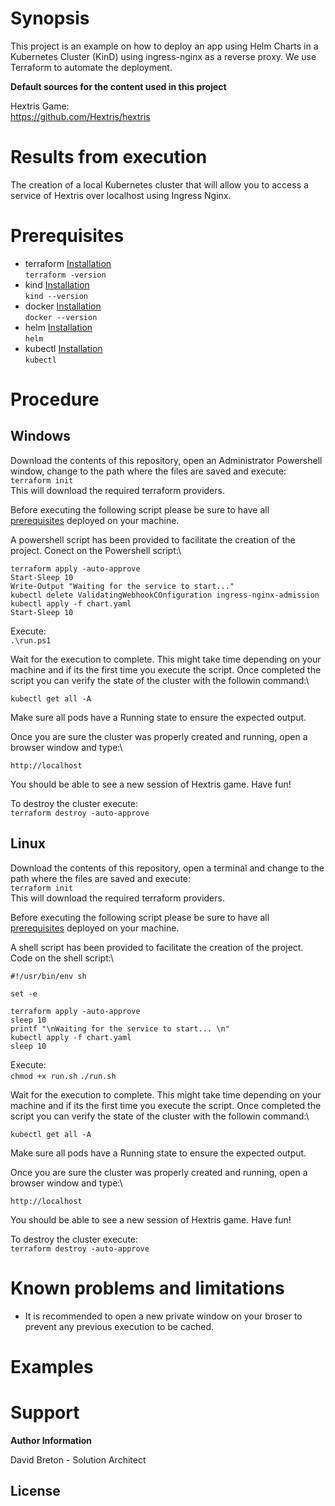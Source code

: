 
# Synopsis

This project is an example on how to deploy an app using Helm Charts in a Kubernetes Cluster (KinD) using ingress-nginx as a reverse proxy. We use Terraform to automate the deployment.


**Default sources for the content used in this project**

Hextris Game:\
https://github.com/Hextris/hextris


# Results from execution

The creation of a local Kubernetes cluster that will allow you to access a service of Hextris over localhost using Ingress Nginx. 

# Prerequisites

* terraform [Installation](https://developer.hashicorp.com/terraform/tutorials/aws-get-started/install-cli)\
`terraform -version`
* kind [Installation](https://kind.sigs.k8s.io/docs/user/quick-start/#installation)\
`kind --version`
* docker [Installation](https://docs.docker.com/get-docker/)\
`docker --version`
* helm [Installation](https://helm.sh/docs/intro/install/)\
`helm`
* kubectl [Installation](https://kubernetes.io/docs/tasks/tools/#kubectl)\
`kubectl`

# Procedure

## Windows

Download the contents of this repository, open an Administrator Powershell window, change to the path where the files are saved and execute:\
`terraform init`\
This will download the required terraform providers.

Before executing the following script please be sure to have all [prerequisites](https://github.com/davidbretons/k8s_terraform_hextris#prerequisites) deployed on your machine.

A powershell script has been provided to facilitate the creation of the project. Conect on the Powershell script:\

```
terraform apply -auto-approve
Start-Sleep 10
Write-Output "Waiting for the service to start..."
kubectl delete ValidatingWebhookCOnfiguration ingress-nginx-admission
kubectl apply -f chart.yaml
Start-Sleep 10
```

Execute: \
`.\run.ps1`

Wait for the execution to complete. This might take time depending on your machine and if its the first time you execute the script. Once completed the script you can verify the state of the cluster with the followin command:\

`kubectl get all -A`

Make sure all pods have a Running state to ensure the expected output.

Once you are sure the cluster was properly created and running, open a browser window and type:\

`http://localhost`

You should be able to see a new session of Hextris game. Have fun!

To destroy the cluster execute:\
`terraform destroy -auto-approve`

## Linux

Download the contents of this repository, open a terminal and change to the path where the files are saved and execute:\
`terraform init`\
This will download the required terraform providers.

Before executing the following script please be sure to have all [prerequisites](https://github.com/davidbretons/k8s_terraform_hextris#prerequisites) deployed on your machine.

A shell script has been provided to facilitate the creation of the project. Code on the shell script:\

```
#!/usr/bin/env sh

set -e

terraform apply -auto-approve
sleep 10
printf "\nWaiting for the service to start... \n"
kubectl apply -f chart.yaml
sleep 10
```

Execute: \
`chmod +x run.sh`
`./run.sh`

Wait for the execution to complete. This might take time depending on your machine and if its the first time you execute the script. Once completed the script you can verify the state of the cluster with the followin command:\

`kubectl get all -A`

Make sure all pods have a Running state to ensure the expected output.

Once you are sure the cluster was properly created and running, open a browser window and type:\

`http://localhost`

You should be able to see a new session of Hextris game. Have fun!

To destroy the cluster execute:\
`terraform destroy -auto-approve`

# Known problems and limitations

* It is recommended to open a new private window on your broser to prevent any previous execution to be cached.

# Examples

# Support

**Author Information**

David Breton - Solution Architect

## License

